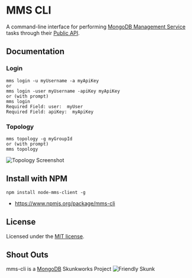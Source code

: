 # MMS CLI

A command-line interface for performing [MongoDB Management Service](https://mms.mongodb.com) tasks through their [Public API](http://mms.mongodb.com/help/core/api/).


## Documentation

### Login
```
mms login -u myUsername -a myApiKey
or
mms login -user myUsername -apiKey myApiKey
or (with prompt)
mms login
Required Field: user:  myUser
Required Field: apiKey:  myApiKey
```

### Topology
```
mms topology -g myGroupId
or (with prompt)
mms topology
```

![Topology Screenshot](http://i61.tinypic.com/kbuog5.png)

## Install with NPM

`npm install node-mms-client -g`

* https://www.npmjs.org/package/mms-cli


## License
Licensed under the [MIT license](LICENSE-MIT "MIT License").


## Shout Outs

mms-cli is a [MongoDB](http://www.mongodb.com) Skunkworks Project
![Friendly Skunk](http://s12.postimg.org/fxmtcosx9/skunkworks2.jpg)
